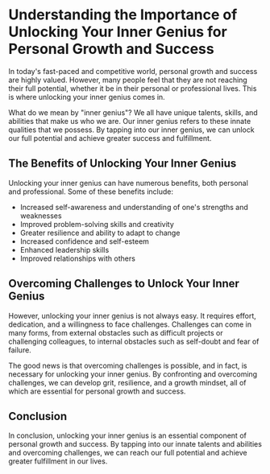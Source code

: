 Understanding the Importance of Unlocking Your Inner Genius for Personal Growth and Success
=========================================================================================================

In today's fast-paced and competitive world, personal growth and success are highly valued. However, many people feel that they are not reaching their full potential, whether it be in their personal or professional lives. This is where unlocking your inner genius comes in.

What do we mean by "inner genius"? We all have unique talents, skills, and abilities that make us who we are. Our inner genius refers to these innate qualities that we possess. By tapping into our inner genius, we can unlock our full potential and achieve greater success and fulfillment.

The Benefits of Unlocking Your Inner Genius
-------------------------------------------

Unlocking your inner genius can have numerous benefits, both personal and professional. Some of these benefits include:

* Increased self-awareness and understanding of one's strengths and weaknesses
* Improved problem-solving skills and creativity
* Greater resilience and ability to adapt to change
* Increased confidence and self-esteem
* Enhanced leadership skills
* Improved relationships with others

Overcoming Challenges to Unlock Your Inner Genius
-------------------------------------------------

However, unlocking your inner genius is not always easy. It requires effort, dedication, and a willingness to face challenges. Challenges can come in many forms, from external obstacles such as difficult projects or challenging colleagues, to internal obstacles such as self-doubt and fear of failure.

The good news is that overcoming challenges is possible, and in fact, is necessary for unlocking your inner genius. By confronting and overcoming challenges, we can develop grit, resilience, and a growth mindset, all of which are essential for personal growth and success.

Conclusion
----------

In conclusion, unlocking your inner genius is an essential component of personal growth and success. By tapping into our innate talents and abilities and overcoming challenges, we can reach our full potential and achieve greater fulfillment in our lives.


